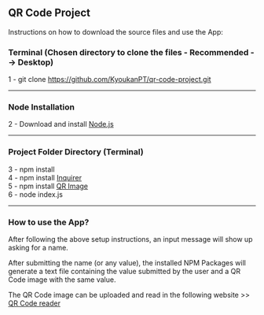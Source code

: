 <h2>QR Code Project</h2>

<p>Instructions on how to download the source files and use the App: </p>

<h3>Terminal (Chosen directory to clone the files - Recommended --> Desktop)</h3>

1 - git clone https://github.com/KyoukanPT/qr-code-project.git

<hr>

<h3>Node Installation</h3>
 
 2 - Download and install <a href="https://nodejs.org/en/download"> Node.js </a> <br> 

<hr>

<h3>Project Folder Directory (Terminal)</h3>

3 - npm install <br>
4 - npm install <a href="https://www.npmjs.com/package/inquirer">Inquirer</a> <br>
5 - npm install <a href="https://www.npmjs.com/package/qr-image">QR Image</a> <br>
6 - node index.js <br>

<hr>

<h3>How to use the App?</h3>
<p>After following the above setup instructions, an input message will show up asking for a name. </p>
<p>After submitting the name (or any value), the installed NPM Packages will generate a text file containing the value submitted by the user and a QR Code image with the same value. </p>
<p>The QR Code image can be uploaded and read in the following website >> <a href="https://scanqr.org/">QR Code reader</a></p>
